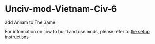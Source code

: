 # Unciv-mod-Vietnam-Civ-6

add Annam to The Game.

For information on how to build and use mods, please refer to [the setup instructions](https://yairm210.github.io/Unciv/Modders/Making-a-new-Civilization/)
